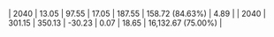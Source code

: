 | 2040 | 13.05 | 97.55 |  17.05 | 187.55 | 158.72 (84.63%) | 4.89 |
| 2040 | 301.15 | 350.13 | -30.23 | 0.07 | 18.65 | 16,132.67 (75.00%) |
